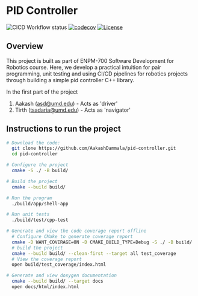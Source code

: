 # PID Controller

![CICD Workflow status](https://github.com/AakashDammala/pid-controller/actions/workflows/run-unit-test-and-upload-codecov.yml/badge.svg) [![codecov](https://codecov.io/gh/AakashDammala/pid-controller/branch/pid-controller-impl/graph/badge.svg)](https://codecov.io/gh/AakashDammala/pid-controller) [![License](https://img.shields.io/badge/license-MIT-blue.svg)](LICENSE)


## Overview

This project is built as part of ENPM-700 Software Development for Robotics course. 
Here, we develop a practical intuition for pair programming, unit testing and using CI/CD pipelines for robotics projects through building a simple pid controller C++ library.

In the first part of the project
1. Aakash (asd@umd.edu) - Acts as 'driver'
2. Tirth (tsadaria@umd.edu) - Acts as 'navigator'

## Instructions to run the project

```bash
# Download the code:
  git clone https://github.com/AakashDammala/pid-controller.git
  cd pid-controller

# Configure the project
  cmake -S ./ -B build/

# Build the project
  cmake --build build/

# Run the program
  ./build/app/shell-app

# Run unit tests
  ./build/test/cpp-test

# Generate and view the code coverage report offline
  # Configure CMake to generate coverage report 
  cmake -D WANT_COVERAGE=ON -D CMAKE_BUILD_TYPE=Debug -S ./ -B build/
  # build the project
  cmake --build build/ --clean-first --target all test_coverage
  # View the coverage report
  open build/test_coverage/index.html

# Generate and view doxygen documentation
  cmake --build build/ --target docs
  open docs/html/index.html

```
